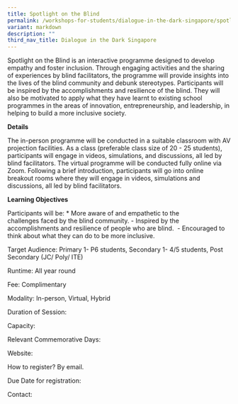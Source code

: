 ```yaml
---
title: Spotlight on the Blind
permalink: /workshops-for-students/dialogue-in-the-dark-singapore/spotlight-on-the-blind/
variant: markdown
description: ""
third_nav_title: Dialogue in the Dark Singapore
---
```

Spotlight on the Blind is an interactive programme designed to develop empathy and foster inclusion. Through engaging activities and the sharing of experiences by blind facilitators, the programme will provide insights into the lives of the blind community and debunk stereotypes. Participants will be inspired by the accomplishments and resilience of the blind. They will also be motivated to apply what they have learnt to existing school programmes in the areas of innovation, entrepreneurship, and leadership, in helping to build a more inclusive society.

**Details**

The in-person programme will be conducted in a suitable classroom with AV projection facilities. As a class (preferable class size of 20 - 25 students), participants will engage in videos, simulations, and discussions, all led by blind facilitators.   The virtual programme will be conducted fully online via Zoom.  Following a brief introduction, participants will go into online breakout rooms where they will engage in videos, simulations and discussions, all led by blind facilitators.

**Learning Objectives**

 Participants will be:  * 
More aware of and empathetic to the challenges faced by the blind community. - Inspired by the accomplishments and resilience of people who are blind.  - Encouraged to think about what they can do to be more inclusive.

Target Audience: Primary 1- P6 students, Secondary 1- 4/5 students, Post Secondary (JC/ Poly/ ITE)

Runtime: All year round

Fee: Complimentary

Modality: In-person, Virtual, Hybrid

Duration of Session: 

Capacity: 

Relevant Commemorative Days: 

Website:

How to register? By email.

Due Date for registration: 

Contact: 
